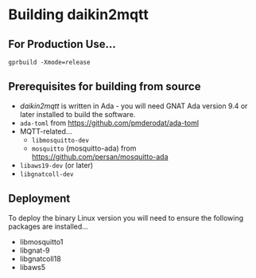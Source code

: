 # Building daikin2mqtt

## For Production Use...
`gprbuild -Xmode=release`

## Prerequisites for building from source
 * *daikin2mqtt* is written in Ada - you will need GNAT Ada version 9.4 or later installed to build the software.
* `ada-toml` from https://github.com/pmderodat/ada-toml
* MQTT-related...
  * `libmosquitto-dev`
  * `mosquitto` (mosquitto-ada) from https://github.com/persan/mosquitto-ada
* `libaws19-dev` (or later)
* `libgnatcoll-dev`

## Deployment
To deploy the binary Linux version you will need to ensure the following packages are installed...

* libmosquitto1
* libgnat-9
* libgnatcoll18
* libaws5
  
